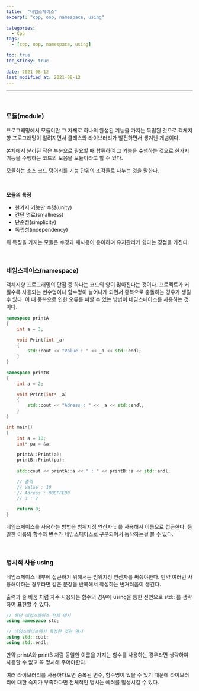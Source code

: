 ```yaml
---
title:  "네임스페이스"
excerpt: "cpp, oop, namespace, using"

categories:
  - Cpp
tags:
  - [cpp, oop, namespace, using]

toc: true
toc_sticky: true
 
date: 2021-08-12
last_modified_at: 2021-08-12
---  
```


***
<br/>

### 모듈(module)
프로그래밍에서 모듈이란 그 자체로 하나의 완성된 기능을 가지는 독립된 것으로 객체지향 프로그래밍이 알려지면서 클래스와 라이브러리가 발전하면서 생겨난 개념이다. 

본체에서 분리된 작은 부분으로 필요할 때 합류하여 그 기능을 수행하는 것으로 한가지 기능을 수행하는 코드의 모음을 모듈이라고 할 수 있다.  

모듈화는 소스 코드 덩어리를 기능 단위의 조각들로 나누는 것을 말한다.  

<br/>  

**모듈의 특징**
* 한가지 기능만 수행(unity)
* 간단 명료(smallness)
* 단순성(simplicity)
* 독립성(independency)

위 특징을 가지는 모듈은 수정과 재사용이 용이하며 유지관리가 쉽다는 장점을 가진다.

<br/>

### 네임스페이스(namespace)
객체지향 프로그래밍의 단점 중 하나는 코드의 양이 많아진다는 것이다. 프로젝트가 커질수록 사용되는 변수명이나 함수명이 늘어나게 되면서 중복으로 충돌하는 경우가 생길 수 있다. 이 때 중복으로 인한 오류를 피할 수 있는 방법이 네임스페이스를 사용하는 것이다.

```cpp
namespace printA
{
	int a = 3;

	void Print(int _a)
	{
		std::cout << "Value : " << _a << std::endl;
	}
}

namespace printB
{
	int a = 2;

	void Print(int* _a)
	{
		std::cout << "Adress : " << _a << std::endl;
	}
}

int main()
{
	int a = 10;
	int* pa = &a;

	printA::Print(a);
	printB::Print(pa);
	
	std::cout << printA::a << " : " << printB::a << std::endl;

	// 출력
	// Value : 10
	// Adress : 00EFFED0
	// 3 : 2

	return 0;
}
```
네임스페이스를 사용하는 방법은 범위지정 연산자 :: 를 사용해서 이름으로 접근한다. 동일한 이름의 함수와 변수가 네임스페이스로 구분되어서 동작하는걸 볼 수 있다. 

<br/>

### 명시적 사용 using
네임스페이스 내부에 접근하기 위해서는 범위지정 연산자를 써줘야한다. 만약 여러번 사용해야하는 경우라면 같은 문장을 반복해서 작성하는 번거러움이 생긴다.

출력과 줄 바꿈 처럼 자주 사용되는 함수의 경우에 using을 통한 선언으로 std:: 를 생략하여 표현할 수 있다.

```cpp
// 해당 네임스페이스 전체 명시
using namespace std;

// 네임스페이스에서 특정한 것만 명시
using std::cout;
using std::endl;
```

만약 printA와 printB 처럼 동일한 이름을 가지는 함수를 사용하는 경우라면 생략하여 사용할 수 없고 꼭 명시해 주어야한다.  

여러 라이브러리를 사용하다보면 중복된 변수, 함수명이 있을 수 있기 때문에 라이브러리에 대한 숙지가 부족하다면 전체적인 명시는 에러를 발생시킬 수 있다.

